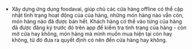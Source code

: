 - Xây dựng ứng dụng foodavai, giúp chủ các cửa hàng offline có thể cập nhật tình trạng hoạt động của của hàng, những món hàng nào vẫn còn, món hàng nào đã được bán hết. Khách hàng có thể vào từng của hàng đã được đăng ký trước đó trên app để kiểm tra tình trạng của hàng - còn mở cửa hay không, món hàng mà mình muốn mua hiện tại còn hay không, từ đó đưa ra quyết định có nên đến cửa hàng hay không.


